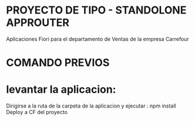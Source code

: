 # PROYECTO DE TIPO - STANDOLONE APPROUTER
Aplicaciones Fiori para el departamento de Ventas de la empresa Carrefour
# COMANDO PREVIOS
# levantar la aplicacion: 
Dirigirse a la ruta de la carpeta de la aplicacion y ejecutar : 
 npm install
Deploy a CF del proyecto
